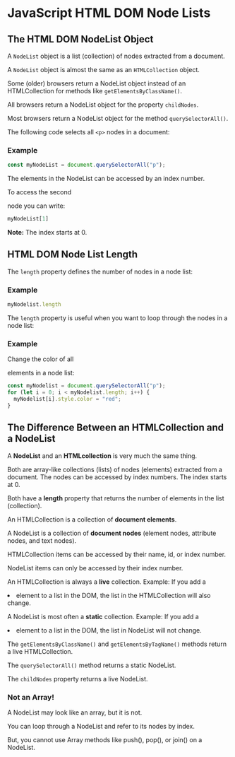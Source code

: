 # JavaScript HTML DOM Node Lists

## The HTML DOM NodeList Object
A `NodeList` object is a list (collection) of nodes extracted from a document.

A `NodeList` object is almost the same as an `HTMLCollection` object.

Some (older) browsers return a NodeList object instead of an HTMLCollection for methods like `getElementsByClassName()`.

All browsers return a NodeList object for the property `childNodes`. 

Most browsers return a NodeList object for the method `querySelectorAll()`.

The following code selects all `<p>` nodes in a document:

### Example
```js
const myNodeList = document.querySelectorAll("p");
```
The elements in the NodeList can be accessed by an index number.

To access the second <p> node you can write:
```js
myNodeList[1]
```

**Note:** The index starts at 0.

## HTML DOM Node List Length
The `length` property defines the number of nodes in a node list:

### Example
```js
myNodelist.length
```

The `length` property is useful when you want to loop through the nodes in a node list:

### Example
Change the color of all <p> elements in a node list:
```js
const myNodelist = document.querySelectorAll("p");
for (let i = 0; i < myNodelist.length; i++) {
  myNodelist[i].style.color = "red";
}
```


## The Difference Between an HTMLCollection and a NodeList
A **NodeList** and an **HTMLcollection** is very much the same thing.

Both are array-like collections (lists) of nodes (elements) extracted from a document. The nodes can be accessed by index numbers. The index starts at 0.

Both have a **length** property that returns the number of elements in the list (collection).

An HTMLCollection is a collection of **document elements**.

A NodeList is a collection of **document nodes** (element nodes, attribute nodes, and text nodes).

HTMLCollection items can be accessed by their name, id, or index number.

NodeList items can only be accessed by their index number.

An HTMLCollection is always a **live** collection. Example: If you add a <li> element to a list in the DOM, the list in the HTMLCollection will also change.

A NodeList is most often a **static** collection. Example: If you add a <li> element to a list in the DOM, the list in NodeList will not change.

The `getElementsByClassName()` and `getElementsByTagName()` methods return a live HTMLCollection.

The `querySelectorAll()` method returns a static NodeList.

The `childNodes` property returns a live NodeList.


### **Not an Array!**
A NodeList may look like an array, but it is not.

You can loop through a NodeList and refer to its nodes by index.

But, you cannot use Array methods like push(), pop(), or join() on a NodeList.